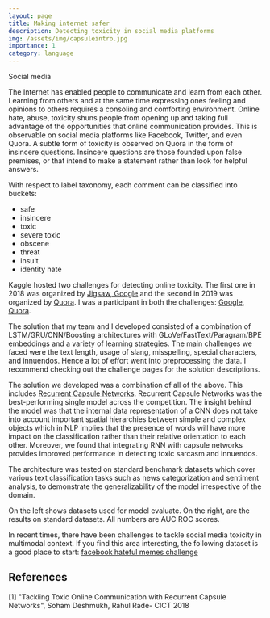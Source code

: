 ```yaml
---
layout: page
title: Making internet safer
description: Detecting toxicity in social media platforms
img: /assets/img/capsuleintro.jpg
importance: 1
category: language
---
```

<img class="img-fluid rounded z-depth-1" src="{{ '/assets/img/capsuleintro.jpg' | relative_url }}" alt="" title="example image"/>
<div class="caption">
    Social media
</div>

The Internet has enabled people to communicate and learn from each other. Learning from others and at the same time expressing ones feeling and opinions to others requires a consoling and comforting environment. Online hate, abuse, toxicity shuns people from opening up and taking full advantage of the opportunities that online communication provides. This is observable on social media platforms like Facebook, Twitter, and even Quora. A subtle form of toxicity is observed on Quora in the form of insincere questions. Insincere questions are those founded upon false premises, or that intend to make a statement rather than look for helpful answers.

With respect to label taxonomy, each comment can be classified into buckets:
- safe
- insincere
- toxic
- severe toxic
- obscene
- threat
- insult
- identity hate

Kaggle hosted two challenges for detecting online toxicity. The first one in 2018 was organized by [Jigsaw, Google](https://jigsaw.google.com/) and the second in 2019 was organized by [Quora](https://www.quora.com/about). I was a participant in both the challenges: [Google](https://www.kaggle.com/c/jigsaw-toxic-comment-classification-challenge), [Quora](https://www.kaggle.com/c/quora-insincere-questions-classification).

The solution that my team and I developed consisted of a combination of LSTM/GRU/CNN/Boosting architectures with GLoVe/FastText/Paragram/BPE embeddings and a variety of learning strategies. The main challenges we faced were the text length, usage of slang, misspelling, special characters, and innuendos. Hence a lot of effort went into preprocessing the data. I recommend checking out the challenge pages for the solution descriptions. 

The solution we developed was a combination of all of the above. This includes [Recurrent Capsule Networks](https://ieeexplore.ieee.org/abstract/document/8722433). Recurrent Capsule Networks was the best-performing single model across the competition. The insight behind the model was that the internal data representation of a CNN does not take into account important spatial hierarchies between simple and complex objects which in NLP implies that the presence of words will have more impact on the classification rather than their relative orientation to each other. Moreover, we found that integrating RNN with capsule networks provides improved performance in detecting toxic sarcasm and innuendos. 

The architecture was tested on standard benchmark datasets which cover various text classification tasks such as news categorization and sentiment analysis, to demonstrate the generalizability of the model irrespective of the domain.

<div class="row">
    <div class="col-sm mt-3 mt-md-0">
        <img class="img-fluid rounded z-depth-1" src="{{ '/assets/img/capsuletable.jpg' | relative_url }}" alt="" title="example image"/>
    </div>
    <div class="col-sm mt-3 mt-md-0">
        <img class="img-fluid rounded z-depth-1" src="{{ '/assets/img/capsuletable2.jpg' | relative_url }}" alt="" title="example image"/>
    </div>
</div>
<div class="caption">
    On the left shows datasets used for model evaluate. On the right, are the results on standard datasets. All numbers are AUC ROC scores.
</div>

In recent times, there have been challenges to tackle social media toxicity in multimodal context. If you find this area interesting, the following dataset is a good place to start: [facebook hateful memes challenge](https://ai.facebook.com/blog/hateful-memes-challenge-and-data-set/)



## References
[1] "Tackling Toxic Online Communication with Recurrent Capsule Networks", Soham Deshmukh, Rahul Rade- CICT 2018 <br>

